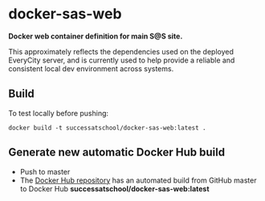 # docker-sas-web

**Docker web container definition for main S@S site.**

This approximately reflects the dependencies used on the deployed EveryCity server, and is currently used to help provide a reliable and consistent local dev environment across systems.

## Build

To test locally before pushing:

    docker build -t successatschool/docker-sas-web:latest .

## Generate new automatic Docker Hub build

* Push to master
* The [Docker Hub repository](https://hub.docker.com/r/successatschool/docker-sas-web/) has an automated build from GitHub master to Docker Hub **successatschool/docker-sas-web:latest**
